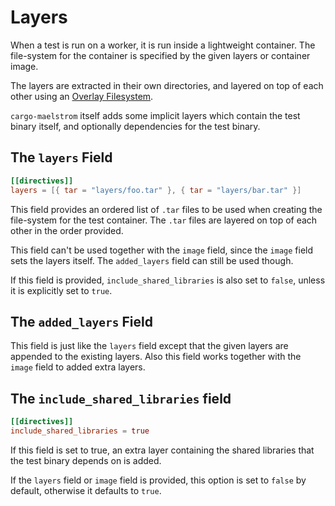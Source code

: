 # Layers

When a test is run on a worker, it is run inside a lightweight container. The
file-system for the container is specified by the given layers or container
image.

The layers are extracted in their own directories, and layered on top of each
other using an [Overlay
Filesystem](https://docs.kernel.org/filesystems/overlayfs.html).

`cargo-maelstrom` itself adds some implicit layers which contain the test binary
itself, and optionally dependencies for the test binary.

## The `layers` Field
```toml
[[directives]]
layers = [{ tar = "layers/foo.tar" }, { tar = "layers/bar.tar" }]
```

This field provides an ordered list of `.tar` files to be used when creating the
file-system for the test container. The `.tar` files are layered on top of
each other in the order provided.

This field can't be used together with the `image` field, since the `image`
field sets the layers itself. The `added_layers` field can still be used though.

If this field is provided, `include_shared_libraries` is also set to `false`,
unless it is explicitly set to `true`.

## The `added_layers` Field

This field is just like the `layers` field except that the given layers are
appended to the existing layers. Also this field works together with the `image`
field to added extra layers.

## The `include_shared_libraries` field

```toml
[[directives]]
include_shared_libraries = true
```

If this field is set to true, an extra layer containing the shared libraries
that the test binary depends on is added.

If the `layers` field or `image` field is provided, this option is set to
`false` by default, otherwise it defaults to `true`.
